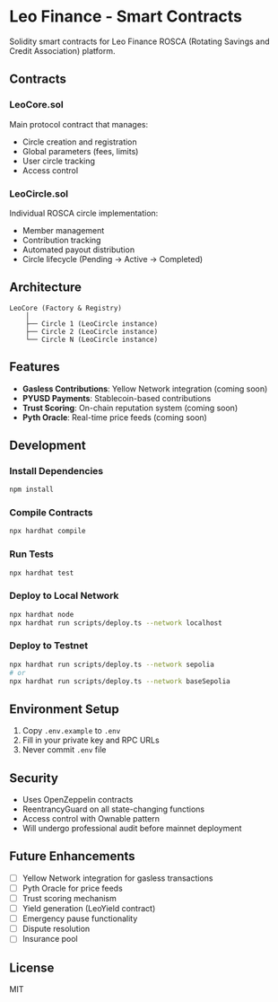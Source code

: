 # Leo Finance - Smart Contracts

Solidity smart contracts for Leo Finance ROSCA (Rotating Savings and Credit Association) platform.

## Contracts

### LeoCore.sol
Main protocol contract that manages:
- Circle creation and registration
- Global parameters (fees, limits)
- User circle tracking
- Access control

### LeoCircle.sol
Individual ROSCA circle implementation:
- Member management
- Contribution tracking
- Automated payout distribution
- Circle lifecycle (Pending → Active → Completed)

## Architecture

```
LeoCore (Factory & Registry)
    │
    ├── Circle 1 (LeoCircle instance)
    ├── Circle 2 (LeoCircle instance)
    └── Circle N (LeoCircle instance)
```

## Features

- **Gasless Contributions**: Yellow Network integration (coming soon)
- **PYUSD Payments**: Stablecoin-based contributions
- **Trust Scoring**: On-chain reputation system (coming soon)
- **Pyth Oracle**: Real-time price feeds (coming soon)

## Development

### Install Dependencies
```bash
npm install
```

### Compile Contracts
```bash
npx hardhat compile
```

### Run Tests
```bash
npx hardhat test
```

### Deploy to Local Network
```bash
npx hardhat node
npx hardhat run scripts/deploy.ts --network localhost
```

### Deploy to Testnet
```bash
npx hardhat run scripts/deploy.ts --network sepolia
# or
npx hardhat run scripts/deploy.ts --network baseSepolia
```

## Environment Setup

1. Copy `.env.example` to `.env`
2. Fill in your private key and RPC URLs
3. Never commit `.env` file

## Security

- Uses OpenZeppelin contracts
- ReentrancyGuard on all state-changing functions
- Access control with Ownable pattern
- Will undergo professional audit before mainnet deployment

## Future Enhancements

- [ ] Yellow Network integration for gasless transactions
- [ ] Pyth Oracle for price feeds
- [ ] Trust scoring mechanism
- [ ] Yield generation (LeoYield contract)
- [ ] Emergency pause functionality
- [ ] Dispute resolution
- [ ] Insurance pool

## License

MIT
